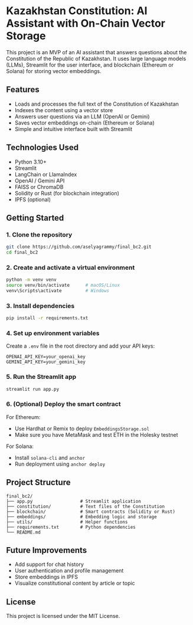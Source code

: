 # Kazakhstan Constitution: AI Assistant with On-Chain Vector Storage

This project is an MVP of an AI assistant that answers questions about the Constitution of the Republic of Kazakhstan. It uses large language models (LLMs), Streamlit for the user interface, and blockchain (Ethereum or Solana) for storing vector embeddings.

## Features

- Loads and processes the full text of the Constitution of Kazakhstan
- Indexes the content using a vector store
- Answers user questions via an LLM (OpenAI or Gemini)
- Saves vector embeddings on-chain (Ethereum or Solana)
- Simple and intuitive interface built with Streamlit

## Technologies Used

- Python 3.10+
- Streamlit
- LangChain or LlamaIndex
- OpenAI / Gemini API
- FAISS or ChromaDB
- Solidity or Rust (for blockchain integration)
- IPFS (optional)

## Getting Started

### 1. Clone the repository

```bash
git clone https://github.com/aselyagrammy/final_bc2.git
cd final_bc2
````

### 2. Create and activate a virtual environment

```bash
python -m venv venv
source venv/bin/activate      # macOS/Linux
venv\Scripts\activate         # Windows
```

### 3. Install dependencies

```bash
pip install -r requirements.txt
```

### 4. Set up environment variables

Create a `.env` file in the root directory and add your API keys:

```env
OPENAI_API_KEY=your_openai_key
GEMINI_API_KEY=your_gemini_key
```

### 5. Run the Streamlit app

```bash
streamlit run app.py
```

### 6. (Optional) Deploy the smart contract

For Ethereum:

* Use Hardhat or Remix to deploy `EmbeddingsStorage.sol`
* Make sure you have MetaMask and test ETH in the Holesky testnet

For Solana:

* Install `solana-cli` and `anchor`
* Run deployment using `anchor deploy`

## Project Structure

```
final_bc2/
├── app.py                  # Streamlit application
├── constitution/           # Text files of the Constitution
├── blockchain/             # Smart contracts (Solidity or Rust)
├── embeddings/             # Embedding logic and storage
├── utils/                  # Helper functions
├── requirements.txt        # Python dependencies
└── README.md
```

## Future Improvements

* Add support for chat history
* User authentication and profile management
* Store embeddings in IPFS
* Visualize constitutional content by article or topic

## License

This project is licensed under the MIT License.

